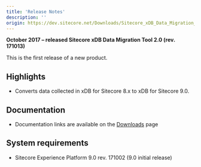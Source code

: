 ```yaml
---
title: 'Release Notes'
description: ''
origin: https://dev.sitecore.net/Downloads/Sitecore_xDB_Data_Migration_Tool/2x/xDB_Data_Migration_Tool_20/Release_Notes
---
```


**October 2017 – released Sitecore xDB Data Migration Tool 2.0 (rev. 171013)**

This is the first release of a new product.

## Highlights

- Converts data collected in xDB for Sitecore 8.x to xDB for Sitecore 9.0.

## Documentation

- Documentation links are available on the [Downloads](/downloads/Sitecore_xDB_Data_Migration_Tool/2x/xDB_Data_Migration_Tool_20) page

## System requirements

- Sitecore Experience Platform 9.0 rev. 171002 (9.0 initial release)
